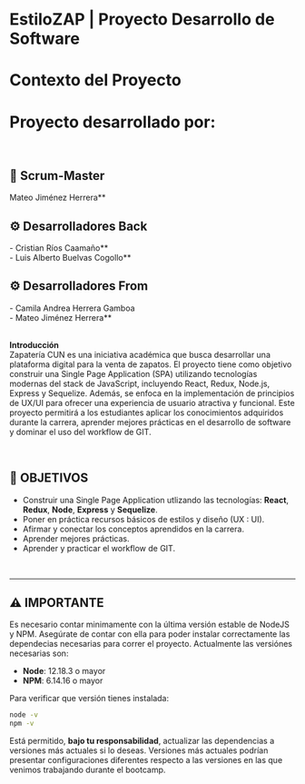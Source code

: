 

# **EstiloZAP** | Proyecto Desarrollo de Software 
# **Contexto del Proyecto**
        
# **Proyecto desarrollado por:**
<br/>
 <h2> 💼 Scrum-Master </h2>
 Mateo Jiménez Herrera**
<br/>
 <h2> ⚙️ Desarrolladores Back </h2>
 - Cristian Ríos Caamaño** 
<br/>
- Luis Alberto Buelvas Cogollo** 
<br/>


<h2> ⚙️ Desarrolladores From </h2>
- Camila Andrea Herrera Gamboa
<br/>
- Mateo Jiménez Herrera**
<br/>
<br/>

**Introducción**
<br/>
Zapatería CUN es una iniciativa académica que busca desarrollar una plataforma digital para la venta de zapatos. El proyecto tiene como objetivo construir una Single Page Application (SPA) utilizando tecnologías modernas del stack de JavaScript, incluyendo React, Redux, Node.js, Express y Sequelize. Además, se enfoca en la implementación de principios de UX/UI para ofrecer una experiencia de usuario atractiva y funcional. Este proyecto permitirá a los estudiantes aplicar los conocimientos adquiridos durante la carrera, aprender mejores prácticas en el desarrollo de software y dominar el uso del workflow de GIT.

<br />

## **📌 OBJETIVOS**

-  Construir una Single Page Application utlizando las tecnologías: **React**, **Redux**, **Node**, **Express** y **Sequelize**.
-  Poner en práctica recursos básicos de estilos y diseño (UX : UI).
-  Afirmar y conectar los conceptos aprendidos en la carrera.
-  Aprender mejores prácticas.
-  Aprender y practicar el workflow de GIT.


<br />


---

## **⚠️ IMPORTANTE**

Es necesario contar minimamente con la última versión estable de NodeJS y NPM. Asegúrate de contar con ella para poder instalar correctamente las dependecias necesarias para correr el proyecto. Actualmente las versiónes necesarias son:

-  **Node**: 12.18.3 o mayor
-  **NPM**: 6.14.16 o mayor

Para verificar que versión tienes instalada:

```bash
node -v
npm -v
```



Está permitido, **bajo tu responsabilidad**, actualizar las dependencias a versiones más actuales si lo deseas. Versiones más actuales podrían presentar configuraciones diferentes respecto a las versiones en las que venimos trabajando durante el bootcamp.


<br />

